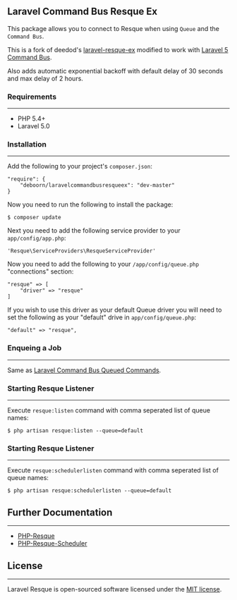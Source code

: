 ## Laravel Command Bus Resque Ex

This package allows you to connect to Resque when using `Queue` and the `Command Bus`.

This is a fork of deedod's [laravel-resque-ex](https://github.com/deedod/laravel-resque-ex) modified to work with [Laravel 5 Command Bus](https://laravel.com/docs/5.0/bus).

Also adds automatic exponential backoff with default delay of 30 seconds and max delay of 2 hours.

### Requirements
---
- PHP 5.4+
- Laravel 5.0

### Installation
---
Add the following to your project's `composer.json`:

    "require": {
    	"deboorn/laravelcommandbusresqueex": "dev-master"
    }

Now you need to run the following to install the package:

	$ composer update

Next you need to add the following service provider to your `app/config/app.php`:

    'Resque\ServiceProviders\ResqueServiceProvider'

Now you need to add the following to your `/app/config/queue.php` "connections" section:

    "resque" => [
    	"driver" => "resque"
    ]

If you wish to use this driver as your default Queue driver you will need to set the following as your "default" drive in `app/config/queue.php`:

    "default" => "resque",


### Enqueing a Job
---
Same as [Laravel Command Bus Queued Commands](https://laravel.com/docs/5.0/bus#queued-commands).

### Starting Resque Listener
---
Execute `resque:listen` command with comma seperated list of queue names:

    $ php artisan resque:listen --queue=default
    

### Starting Resque Listener
---
Execute `resque:schedulerlisten` command with comma seperated list of queue names:

    $ php artisan resque:schedulerlisten --queue=default

## Further Documentation
---
- [PHP-Resque](https://github.com/kamisama/php-resque-ex)
- [PHP-Resque-Scheduler](https://github.com/kamisama/php-resque-ex-scheduler)

## License
---
Laravel Resque is open-sourced software licensed under the [MIT license](http://opensource.org/licenses/MIT).
